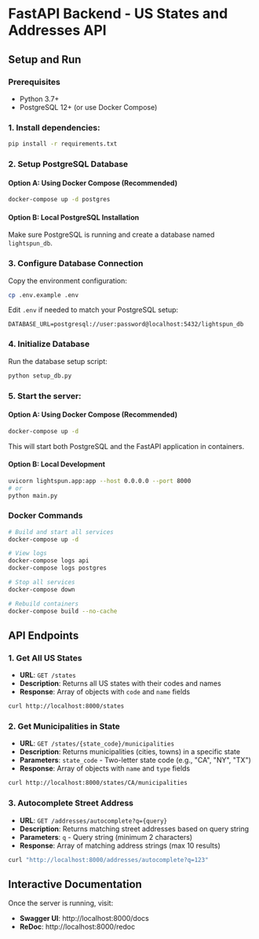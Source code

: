 # FastAPI Backend - US States and Addresses API

## Setup and Run

### Prerequisites
- Python 3.7+
- PostgreSQL 12+ (or use Docker Compose)

### 1. Install dependencies:
```bash
pip install -r requirements.txt
```

### 2. Setup PostgreSQL Database

#### Option A: Using Docker Compose (Recommended)
```bash
docker-compose up -d postgres
```

#### Option B: Local PostgreSQL Installation
Make sure PostgreSQL is running and create a database named `lightspun_db`.

### 3. Configure Database Connection
Copy the environment configuration:
```bash
cp .env.example .env
```

Edit `.env` if needed to match your PostgreSQL setup:
```
DATABASE_URL=postgresql://user:password@localhost:5432/lightspun_db
```

### 4. Initialize Database
Run the database setup script:
```bash
python setup_db.py
```

### 5. Start the server:

#### Option A: Using Docker Compose (Recommended)
```bash
docker-compose up -d
```
This will start both PostgreSQL and the FastAPI application in containers.

#### Option B: Local Development
```bash
uvicorn lightspun.app:app --host 0.0.0.0 --port 8000
# or
python main.py
```

### Docker Commands
```bash
# Build and start all services
docker-compose up -d

# View logs
docker-compose logs api
docker-compose logs postgres

# Stop all services
docker-compose down

# Rebuild containers
docker-compose build --no-cache
```

## API Endpoints

### 1. Get All US States
- **URL**: `GET /states`
- **Description**: Returns all US states with their codes and names
- **Response**: Array of objects with `code` and `name` fields

```bash
curl http://localhost:8000/states
```

### 2. Get Municipalities in State
- **URL**: `GET /states/{state_code}/municipalities`
- **Description**: Returns municipalities (cities, towns) in a specific state
- **Parameters**: `state_code` - Two-letter state code (e.g., "CA", "NY", "TX")
- **Response**: Array of objects with `name` and `type` fields

```bash
curl http://localhost:8000/states/CA/municipalities
```

### 3. Autocomplete Street Address
- **URL**: `GET /addresses/autocomplete?q={query}`
- **Description**: Returns matching street addresses based on query string
- **Parameters**: `q` - Query string (minimum 2 characters)
- **Response**: Array of matching address strings (max 10 results)

```bash
curl "http://localhost:8000/addresses/autocomplete?q=123"
```

## Interactive Documentation

Once the server is running, visit:
- **Swagger UI**: http://localhost:8000/docs
- **ReDoc**: http://localhost:8000/redoc